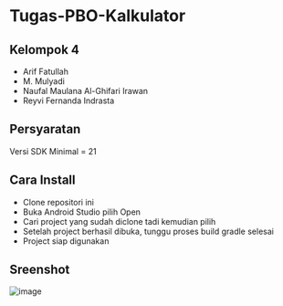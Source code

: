 # Tugas-PBO-Kalkulator

## Kelompok 4
* Arif Fatullah
* M. Mulyadi 
* Naufal Maulana Al-Ghifari Irawan 
* Reyvi Fernanda Indrasta

## Persyaratan
Versi SDK Minimal = 21

## Cara Install
* Clone repositori ini
* Buka Android Studio pilih Open
* Cari project yang sudah diclone tadi kemudian pilih
* Setelah project berhasil dibuka, tunggu proses build gradle selesai
* Project siap digunakan

## Sreenshot
![image](https://user-images.githubusercontent.com/91942287/177947000-03751116-4684-4e34-9679-28dd68159a80.png)
